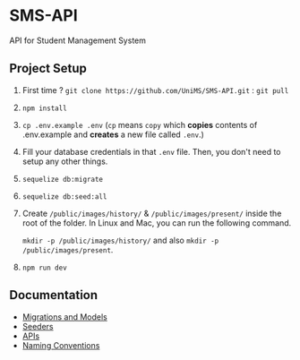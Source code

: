 # SMS-API

API for Student Management System

## Project Setup

1. First time ? `git clone https://github.com/UniMS/SMS-API.git` : `git pull`

2. `npm install`

3. `cp .env.example .env` (`cp` means `copy` which **copies** contents of .env.example and **creates** a new file called `.env`.)

4. Fill your database credentials in that `.env` file. Then, you don't need to setup any other things.

5. `sequelize db:migrate`

6. `sequelize db:seed:all`

7. Create `/public/images/history/` & `/public/images/present/` inside the root of the folder.
   In Linux and Mac, you can run the following command.
   
   `mkdir -p /public/images/history/` and also `mkdir -p /public/images/present`.

8. `npm run dev`

## Documentation

- [Migrations and Models](https://github.com/UniMS/SMS-API/blob/master/docs/2-migrations-and-models.md)
- [Seeders](https://github.com/UniMS/SMS-API/blob/master/docs/3-seeder.md)
- [APIs](https://github.com/UniMS/SMS-API/blob/master/docs/4-api.md)
- [Naming Conventions](https://github.com/UniMS/SMS-API/blob/master/docs/5-naming-convention.md)
